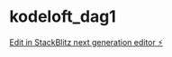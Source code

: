 # kodeloft_dag1

[Edit in StackBlitz next generation editor ⚡️](https://stackblitz.com/~/github.com/JulieKodehode/kodeloft_dag1)
